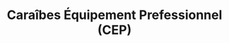 ---
title: "Caraîbes Équipement Prefessionnel (CEP)"
url: /baie-mahault/caraibes-equipement-prefessionnel-cep/
shop: électrique
---